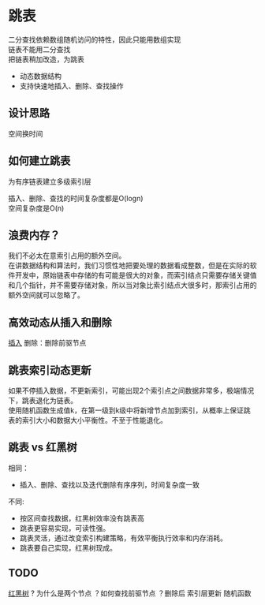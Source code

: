 # 跳表

二分查找依赖数组随机访问的特性，因此只能用数组实现  
链表不能用二分查找  
把链表稍加改造，为跳表

- 动态数据结构
- 支持快速地插入、删除、查找操作

## 设计思路

空间换时间

## 如何建立跳表

为有序链表建立多级索引层

插入、删除、查找的时间复杂度都是O(logn)  
空间复杂度是O(n)

## 浪费内存？

我们不必太在意索引占用的额外空间。  
在讲数据结构和算法时，我们习惯性地把要处理的数据看成整数，但是在实际的软件开发中，原始链表中存储的有可能是很大的对象，而索引结点只需要存储关键值和几个指针，并不需要存储对象，所以当对象比索引结点大很多时，那索引占用的额外空间就可以忽略了。

## 高效动态从插入和删除

[插入](https://static001.geekbang.org/resource/image/65/6c/65379f0651bc3a7cfd13ab8694c4d26c.jpg?wh=1142*844)
删除：删除前驱节点

## 跳表索引动态更新

如果不停插入数据，不更新索引，可能出现2个索引点之间数据非常多，极端情况下，跳表退化为链表。  
使用随机函数生成值k，在第一级到k级中将新增节点加到索引，从概率上保证跳表的索引大小和数据大小平衡性。不至于性能退化。

## 跳表 vs 红黑树

相同：

- 插入、删除、查找以及迭代删除有序序列，时间复杂度一致

不同:

- 按区间查找数据，红黑树效率没有跳表高
- 跳表更容易实现，可读性强。
- 跳表灵活，通过改变索引构建策略，有效平衡执行效率和内存消耗。
- 跳表要自己实现，红黑树现成。

## TODO

[红黑树](https://zh.wikipedia.org/wiki/%E7%BA%A2%E9%BB%91%E6%A0%91)
? 为什么是两个节点
？如何查找前驱节点
？删除后 索引层更新
随机函数
